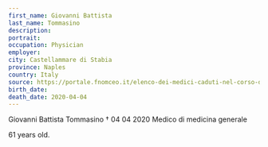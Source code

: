 ```yaml
---
first_name: Giovanni Battista
last_name: Tommasino
description: 
portrait: 
occupation: Physician
employer: 
city: Castellammare di Stabia
province: Naples
country: Italy
source: https://portale.fnomceo.it/elenco-dei-medici-caduti-nel-corso-dellepidemia-di-covid-19/
birth_date: 
death_date: 2020-04-04
---
```


Giovanni Battista Tommasino † 04 04 2020
Medico di medicina generale

61 years old. 